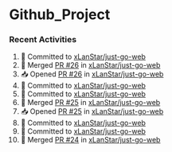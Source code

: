 # Github_Project

### Recent Activities
<!--START_SECTION:activity-->
1. 📝 Committed to [xLanStar/just-go-web](https://github.com/xLanStar/just-go-web/commit/ccb50fa0ee1114815539fa00adc6db614d503bd7)
2. 🔀 Merged [PR #26](https://github.com/xLanStar/just-go-web/pull/26) in [xLanStar/just-go-web](https://github.com/xLanStar/just-go-web)
3. 📥 Opened [PR #26](https://github.com/xLanStar/just-go-web/pull/26) in [xLanStar/just-go-web](https://github.com/xLanStar/just-go-web)
4. 📝 Committed to [xLanStar/just-go-web](https://github.com/xLanStar/just-go-web/commit/ccb50fa0ee1114815539fa00adc6db614d503bd7)
5. 📝 Committed to [xLanStar/just-go-web](https://github.com/xLanStar/just-go-web/commit/12da159451a727f894c4eeb026cb1d95c5240c1c)
6. 🔀 Merged [PR #25](https://github.com/xLanStar/just-go-web/pull/25) in [xLanStar/just-go-web](https://github.com/xLanStar/just-go-web)
7. 📥 Opened [PR #25](https://github.com/xLanStar/just-go-web/pull/25) in [xLanStar/just-go-web](https://github.com/xLanStar/just-go-web)
8. 📝 Committed to [xLanStar/just-go-web](https://github.com/xLanStar/just-go-web/commit/81ff6dd19de126283ef7242aa381576fa1529c85)
9. 📝 Committed to [xLanStar/just-go-web](https://github.com/xLanStar/just-go-web/commit/71c157482abbce2fa5258d71f60951b168594a89)
10. 🔀 Merged [PR #24](https://github.com/xLanStar/just-go-web/pull/24) in [xLanStar/just-go-web](https://github.com/xLanStar/just-go-web)
<!--END_SECTION:activity-->
